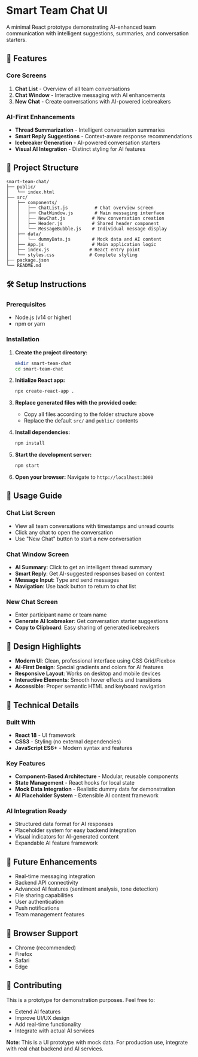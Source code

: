 # Smart Team Chat UI

A minimal React prototype demonstrating AI-enhanced team communication with intelligent suggestions, summaries, and conversation starters.

## 🚀 Features

### Core Screens
1. **Chat List** - Overview of all team conversations
2. **Chat Window** - Interactive messaging with AI enhancements  
3. **New Chat** - Create conversations with AI-powered icebreakers

### AI-First Enhancements
- **Thread Summarization** - Intelligent conversation summaries
- **Smart Reply Suggestions** - Context-aware response recommendations
- **Icebreaker Generation** - AI-powered conversation starters
- **Visual AI Integration** - Distinct styling for AI features

## 📁 Project Structure

```
smart-team-chat/
├── public/
│   └── index.html
├── src/
│   ├── components/
│   │   ├── ChatList.js          # Chat overview screen
│   │   ├── ChatWindow.js        # Main messaging interface
│   │   ├── NewChat.js          # New conversation creation
│   │   ├── Header.js           # Shared header component
│   │   └── MessageBubble.js    # Individual message display
│   ├── data/
│   │   └── dummyData.js        # Mock data and AI content
│   ├── App.js                  # Main application logic
│   ├── index.js               # React entry point
│   └── styles.css             # Complete styling
├── package.json
└── README.md
```

## 🛠️ Setup Instructions

### Prerequisites
- Node.js (v14 or higher)
- npm or yarn

### Installation

1. **Create the project directory:**
   ```bash
   mkdir smart-team-chat
   cd smart-team-chat
   ```

2. **Initialize React app:**
   ```bash
   npx create-react-app .
   ```

3. **Replace generated files with the provided code:**
   - Copy all files according to the folder structure above
   - Replace the default `src/` and `public/` contents

4. **Install dependencies:**
   ```bash
   npm install
   ```

5. **Start the development server:**
   ```bash
   npm start
   ```

6. **Open your browser:**
   Navigate to `http://localhost:3000`

## 🎯 Usage Guide

### Chat List Screen
- View all team conversations with timestamps and unread counts
- Click any chat to open the conversation
- Use "New Chat" button to start a new conversation

### Chat Window Screen
- **AI Summary**: Click to get an intelligent thread summary
- **Smart Reply**: Get AI-suggested responses based on context
- **Message Input**: Type and send messages
- **Navigation**: Use back button to return to chat list

### New Chat Screen
- Enter participant name or team name
- **Generate AI Icebreaker**: Get conversation starter suggestions
- **Copy to Clipboard**: Easy sharing of generated icebreakers

## 🎨 Design Highlights

- **Modern UI**: Clean, professional interface using CSS Grid/Flexbox
- **AI-First Design**: Special gradients and colors for AI features
- **Responsive Layout**: Works on desktop and mobile devices
- **Interactive Elements**: Smooth hover effects and transitions
- **Accessible**: Proper semantic HTML and keyboard navigation

## 🔧 Technical Details

### Built With
- **React 18** - UI framework
- **CSS3** - Styling (no external dependencies)
- **JavaScript ES6+** - Modern syntax and features

### Key Features
- **Component-Based Architecture** - Modular, reusable components
- **State Management** - React hooks for local state
- **Mock Data Integration** - Realistic dummy data for demonstration
- **AI Placeholder System** - Extensible AI content framework

### AI Integration Ready
- Structured data format for AI responses
- Placeholder system for easy backend integration
- Visual indicators for AI-generated content
- Expandable AI feature framework

## 🚀 Future Enhancements

- Real-time messaging integration
- Backend API connectivity
- Advanced AI features (sentiment analysis, tone detection)
- File sharing capabilities
- User authentication
- Push notifications
- Team management features

## 📱 Browser Support

- Chrome (recommended)
- Firefox
- Safari
- Edge

## 🤝 Contributing

This is a prototype for demonstration purposes. Feel free to:
- Extend AI features
- Improve UI/UX design
- Add real-time functionality
- Integrate with actual AI services



**Note**: This is a UI prototype with mock data. For production use, integrate with real chat backend and AI services.
